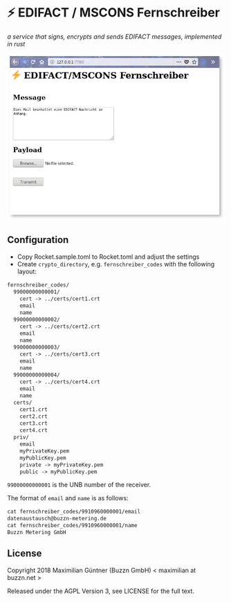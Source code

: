 # ⚡ EDIFACT / MSCONS Fernschreiber

*a service that signs, encrypts and sends EDIFACT messages, implemented in rust*

![](doc/form_screenshot.png)

## Configuration

* Copy Rocket.sample.toml to Rocket.toml and adjust the settings
* Create ``crypto_directory``, e.g. ``fernschreiber_codes`` with the following layout:

```
fernschreiber_codes/
  99000000000001/
    cert -> ../certs/cert1.crt
    email
    name
  99000000000002/
    cert -> ../certs/cert2.crt
    email
    name
  99000000000003/
    cert -> ../certs/cert3.crt
    email
    name
  99000000000004/
    cert -> ../certs/cert4.crt
    email
    name
  certs/
    cert1.crt
    cert2.crt
    cert3.crt
    cert4.crt
  priv/
    email
    myPrivateKey.pem
    myPublicKey.pem
    private -> myPrivateKey.pem
    public -> myPublicKey.pem
```

`99000000000001` is the UNB number of the receiver.

The format of `email` and `name` is as follows:

```
cat fernschreiber_codes/9910960000001/email
datenaustausch@buzzn-metering.de
cat fernschreiber_codes/9910960000001/name
Buzzn Metering GmbH
```

## License

Copyright 2018 Maximilian Güntner (Buzzn GmbH) < maximilian at buzzn.net >

Released under the AGPL Version 3, see LICENSE for the full text.

